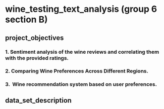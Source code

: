 # wine_testing_text_analysis (group 6 section B)

## project_objectives
### 1.⁠ ⁠Sentiment analysis of the wine reviews and correlating them with the provided ratings.
### 2. Comparing Wine Preferences Across Different Regions.
### 3. ⁠ ⁠Wine recommendation system based on user preferences. 

## data_set_description
